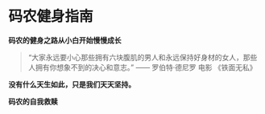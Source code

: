 # 码农健身指南

**码农的健身之路从小白开始慢慢成长**

> “大家永远要小心那些拥有六块腹肌的男人和永远保持好身材的女人，那些人拥有你想象不到的决心和意志。”
> —— 罗伯特·德尼罗 电影 《铁面无私》

**没有什么天生如此，只是我们天天坚持。**

**码农的自我救赎**


